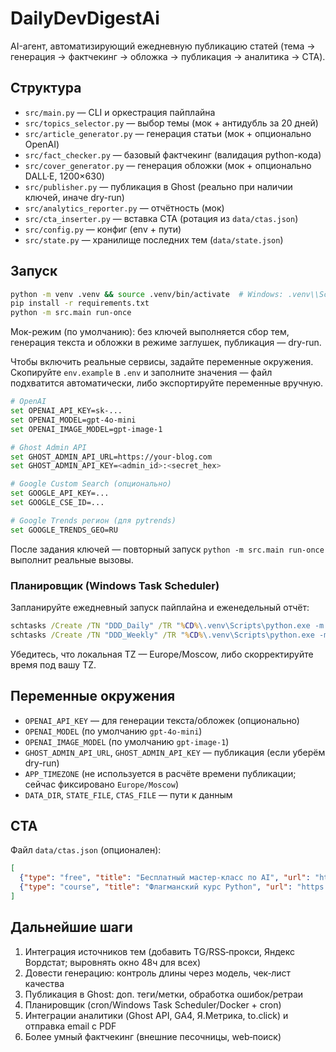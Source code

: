 # DailyDevDigestAi

AI-агент, автоматизирующий ежедневную публикацию статей (тема → генерация → фактчекинг → обложка → публикация → аналитика → CTA).

## Структура

- `src/main.py` — CLI и оркестрация пайплайна
- `src/topics_selector.py` — выбор темы (мок + антидубль за 20 дней)
- `src/article_generator.py` — генерация статьи (мок + опционально OpenAI)
- `src/fact_checker.py` — базовый фактчекинг (валидация python-кода)
- `src/cover_generator.py` — генерация обложки (мок + опционально DALL·E, 1200×630)
- `src/publisher.py` — публикация в Ghost (реально при наличии ключей, иначе dry-run)
- `src/analytics_reporter.py` — отчётность (мок)
- `src/cta_inserter.py` — вставка CTA (ротация из `data/ctas.json`)
- `src/config.py` — конфиг (env + пути)
- `src/state.py` — хранилище последних тем (`data/state.json`)

## Запуск

```bash
python -m venv .venv && source .venv/bin/activate  # Windows: .venv\\Scripts\\activate
pip install -r requirements.txt
python -m src.main run-once
```

Мок-режим (по умолчанию): без ключей выполняется сбор тем, генерация текста и обложки в режиме заглушек, публикация — dry-run.

Чтобы включить реальные сервисы, задайте переменные окружения.
Скопируйте `env.example` в `.env` и заполните значения — файл подхватится автоматически, либо экспортируйте переменные вручную.

```bash
# OpenAI
set OPENAI_API_KEY=sk-...
set OPENAI_MODEL=gpt-4o-mini
set OPENAI_IMAGE_MODEL=gpt-image-1

# Ghost Admin API
set GHOST_ADMIN_API_URL=https://your-blog.com
set GHOST_ADMIN_API_KEY=<admin_id>:<secret_hex>

# Google Custom Search (опционально)
set GOOGLE_API_KEY=...
set GOOGLE_CSE_ID=...

# Google Trends регион (для pytrends)
set GOOGLE_TRENDS_GEO=RU
```

После задания ключей — повторный запуск `python -m src.main run-once` выполнит реальные вызовы.

### Планировщик (Windows Task Scheduler)

Запланируйте ежедневный запуск пайплайна и еженедельный отчёт:

```bat
schtasks /Create /TN "DDD_Daily" /TR "%CD%\.venv\Scripts\python.exe -m src.main daily" /SC DAILY /ST 07:00
schtasks /Create /TN "DDD_Weekly" /TR "%CD%\.venv\Scripts\python.exe -m src.main weekly" /SC WEEKLY /D SUN /ST 19:00
```

Убедитесь, что локальная TZ — Europe/Moscow, либо скорректируйте время под вашу TZ.

## Переменные окружения

- `OPENAI_API_KEY` — для генерации текста/обложек (опционально)
- `OPENAI_MODEL` (по умолчанию `gpt-4o-mini`)
- `OPENAI_IMAGE_MODEL` (по умолчанию `gpt-image-1`)
- `GHOST_ADMIN_API_URL`, `GHOST_ADMIN_API_KEY` — публикация (если уберём dry-run)
- `APP_TIMEZONE` (не используется в расчёте времени публикации; сейчас фиксировано `Europe/Moscow`)
- `DATA_DIR`, `STATE_FILE`, `CTAS_FILE` — пути к данным

## CTA

Файл `data/ctas.json` (опционален):

```json
[
  {"type": "free", "title": "Бесплатный мастер‑класс по AI", "url": "https://example.com/free-ai"},
  {"type": "course", "title": "Флагманский курс Python", "url": "https://example.com/course"}
]
```

## Дальнейшие шаги

1. Интеграция источников тем (добавить TG/RSS‑прокси, Яндекс Вордстат; выровнять окно 48ч для всех)
2. Довести генерацию: контроль длины через модель, чек‑лист качества
3. Публикация в Ghost: доп. теги/метки, обработка ошибок/ретраи
4. Планировщик (cron/Windows Task Scheduler/Docker + cron)
5. Интеграции аналитики (Ghost API, GA4, Я.Метрика, to.click) и отправка email с PDF
6. Более умный фактчекинг (внешние песочницы, web‑поиск)
